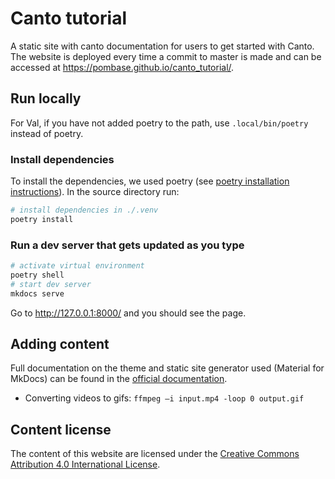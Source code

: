 # Canto tutorial

A static site with canto documentation for users to get started with Canto. The website is deployed every time a commit to master is made and can be accessed at https://pombase.github.io/canto_tutorial/.

## Run locally

For Val, if you have not added poetry to the path, use `.local/bin/poetry` instead of poetry.

### Install dependencies

To install the dependencies, we used poetry (see [poetry installation instructions](https://python-poetry.org/docs/)). In the source directory run:

```bash
# install dependencies in ./.venv
poetry install
```

### Run a dev server that gets updated as you type

```bash
# activate virtual environment
poetry shell
# start dev server
mkdocs serve
```

Go to http://127.0.0.1:8000/ and you should see the page.

## Adding content

Full documentation on the theme and static site generator used (Material for MkDocs) can be found in the [official documentation](https://squidfunk.github.io/mkdocs-material/).

* Converting videos to gifs: `ffmpeg –i input.mp4 -loop 0 output.gif`

## Content license

The content of this website are licensed under the [Creative Commons Attribution 4.0 International License](https://creativecommons.org/licenses/by/4.0).
